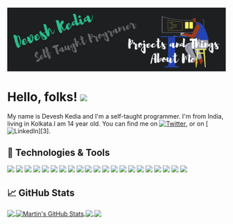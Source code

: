 
[![Header](https://raw.githubusercontent.com/deveshkedia/deveshkedia/master/Devesh%20Kedia.png "Header")](https://deveshonline.com/)

# Hello, folks! <img src="https://raw.githubusercontent.com/MartinHeinz/MartinHeinz/master/wave.gif" width="30px">

My name is Devesh Kedia and I'm a self-taught programmer. I'm from India, living in Kolkata.I am 14 year old. You can find me on [![Twitter][1.2]][1], or on [![LinkedIn][3.2]][3].

## 🔧 Technologies & Tools

![](https://img.shields.io/badge/OS-Linux-informational?style=flat&logo=linux&logoColor=white&color=2bbc8a)
![](https://img.shields.io/badge/Code-Python-informational?style=flat&logo=python&logoColor=white&color=2bbc8a)
![](https://img.shields.io/badge/Code-JavaScript-informational?style=flat&logo=javascript&logoColor=white&color=2bbc8a)
![](https://img.shields.io/badge/Code-JavaScript-informational?style=flat&logo=swift&logoColor=white&color=2bbc8a)
![](https://img.shields.io/badge/Code-JavaScript-informational?style=flat&logo=java&logoColor=white&color=2bbc8a)
![](https://img.shields.io/badge/Code-JavaScript-informational?style=flat&logo=sql&logoColor=white&color=2bbc8a)
![](https://img.shields.io/badge/Code-JavaScript-informational?style=flat&logo=React&logoColor=white&color=2bbc8a)
![](https://img.shields.io/badge/Code-JavaScript-informational?style=flat&logo=Node&logoColor=white&color=2bbc8a)
![](https://img.shields.io/badge/Code-JavaScript-informational?style=flat&logo=React-Native&logoColor=white&color=2bbc8a)
![](https://img.shields.io/badge/Code-JavaScript-informational?style=flat&logo=CSS&logoColor=white&color=2bbc8a)
![](https://img.shields.io/badge/Code-JavaScript-informational?style=flat&logo=HTML&logoColor=white&color=2bbc8a)
![](https://img.shields.io/badge/Code-JavaScript-informational?style=flat&logo=ASSEMBLY&logoColor=white&color=2bbc8a)
![](https://img.shields.io/badge/Code-JavaScript-informational?style=flat&logo=C&logoColor=white&color=2bbc8a)
![](https://img.shields.io/badge/Code-JavaScript-informational?style=flat&logo=C++&logoColor=white&color=2bbc8a)
![](https://img.shields.io/badge/Code-JavaScript-informational?style=flat&logo=solidity&logoColor=white&color=2bbc8a)
![](https://img.shields.io/badge/Code-JavaScript-informational?style=flat&logo=tensorflow&logoColor=white&color=2bbc8a)
![](https://img.shields.io/badge/Code-JavaScript-informational?style=flat&logo=docker&logoColor=white&color=2bbc8a)
![](https://img.shields.io/badge/Shell-Bash-informational?style=flat&logo=gnu-bash&logoColor=white&color=2bbc8a)
![](https://img.shields.io/badge/Tools-PostgreSQL-informational?style=flat&logo=postgresql&logoColor=white&color=2bbc8a)
![](https://img.shields.io/badge/Tools-Docker-informational?style=flat&logo=docker&logoColor=white&color=2bbc8a)
![](https://img.shields.io/badge/Cloud-Digital_Ocean-informational?style=flat&logo=digitalocean&logoColor=white&color=2bbc8a)

## &#x1f4c8; GitHub Stats

<a href="https://github.com/MartinHeinz/MartinHeinz">
  <img align="center" src="https://github-readme-stats.vercel.app/api/top-langs/?username=MartinHeinz&hide=java,html,tex&title_color=ffffff&text_color=c9cacc&icon_color=2bbc8a&bg_color=1d1f21&langs_count=3" />
</a>
<a href="https://github.com/MartinHeinz/MartinHeinz">
  <img align="center" src="https://github-readme-stats.vercel.app/api?username=MartinHeinz&show_icons=true&line_height=27&count_private=true&title_color=ffffff&text_color=c9cacc&icon_color=2bbc8a&bg_color=1d1f21" alt="Martin's GitHub Stats" />
</a>

<a href="https://github.com/MartinHeinz/python-project-blueprint">
  <img align="center" src="https://github-readme-stats.vercel.app/api/pin/?username=MartinHeinz&repo=python-project-blueprint&title_color=ffffff&text_color=c9cacc&icon_color=2bbc8a&bg_color=1d1f21" />
</a>

<a href="https://github.com/MartinHeinz/go-project-blueprint">
  <img align="center" src="https://github-readme-stats.vercel.app/api/pin/?username=MartinHeinz&repo=go-project-blueprint&title_color=ffffff&text_color=c9cacc&icon_color=2bbc8a&bg_color=1d1f21" />
</a>

<!-- links to social media icons -->

<!-- icons with padding -->

[1.1]: http://i.imgur.com/tXSoThF.png "twitter icon with padding"
[2.1]: http://i.imgur.com/0o48UoR.png "github icon with padding"

<!-- icons without padding -->

[1.2]: http://i.imgur.com/wWzX9uB.png "twitter icon without padding"
[2.2]: http://i.imgur.com/9I6NRUm.png "github icon without padding"
[3.2]: https://raw.githubusercontent.com/MartinHeinz/MartinHeinz/master/linkedin-3-16.png "LinkedIn icon without padding"

<!-- links to your social media accounts -->

[1]: https://twitter.com/DeveshKedia1
[2]: https://github.com/deveshkedia

<!-- Resources -->
<!-- Icons: https://simpleicons.org/ -->
<!-- GitHub Stats: https://github.com/anuraghazra/github-readme-stats -->
<!-- Emojis: https://emojipedia.org/emoji/ -->
<!-- HTML Emojis: https://www.fileformat.info/index.htm -->
<!-- Shields: https://shields.io/ -->
<!-- Awesome GitHub Profile README: https://github.com/abhisheknaiidu/awesome-github-profile-readme -->
